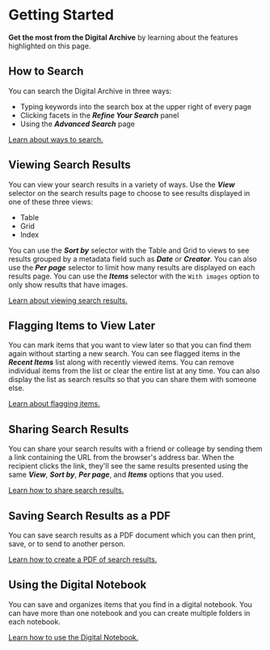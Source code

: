 # Getting Started

**Get the most from the Digital Archive** by learning about the features highlighted on this page.


## How to Search

You can search the Digital Archive in three ways:

- Typing keywords into the search box at the upper right of every page
- Clicking facets in the **_Refine Your Search_** panel
- Using the **_Advanced Search_** page

[Learn about ways to search.](../how-to-search/#how-to-search)

## Viewing Search Results

You can view your search results in a variety of ways. Use the **_View_** selector on the search results
page to choose to see results displayed in one of these three views:

- Table
- Grid
- Index

You can use the **_Sort by_** selector with the Table and Grid to views to see results
grouped by a metadata field such as **_Date_** or **_Creator_**. You can also use the 
**_Per page_** selector to limit how many results are displayed on each results page.
You can use the **_Items_** selector with the `With images` option to only show results
that have images.

[Learn about viewing search results.](../viewing-search-results/#viewing-search-results)


## Flagging Items to View Later

You can mark items that you want to view later so that you can find them again without starting a new search.
You can see flagged items in the **_Recent Items_** list along with recently viewed items.
You can remove individual items from the list or clear the entire list at any time. You can also
display the list as search results so that you can share them with someone else.


[Learn about flagging items.](../recently-viewed/#recently-viewed)

## Sharing Search Results

You can share your search results with a friend or colleage by sending them a link
containing the URL from the browser's address bar. When the recipient clicks the link,
they'll see the same results presented using the same **_View_**, **_Sort by_**, **_Per page_**,
and **_Items_** options that you used.

[Learn how to share search results.](../sharing/#sharing)

## Saving Search Results as a PDF

You can save search results as a PDF document which you can then print, save, or to send to
another person.

[Learn how to create a PDF of search results.](../printing/#printing)

## Using the Digital Notebook

You can save and organizes items that you find in a digital notebook. You can have more than
one notebook and you can create multiple folders in each notebook.

[Learn how to use the Digital Notebook.](../digital-notebook/#digital-notebook)